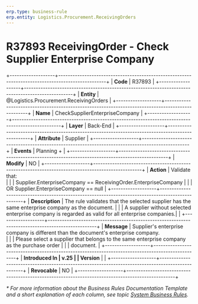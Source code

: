 ```yaml
---
erp.type: business-rule
erp.entity: Logistics.Procurement.ReceivingOrders
---
```


# R37893 ReceivingOrder - Check Supplier Enterprise Company
+-------------------+--------------------------------------------------------------------------------------------------+
| **Code**          | R37893                                                                                           |
+-------------------+--------------------------------------------------------------------------------------------------+
| **Entity**        | @Logistics.Procurement.ReceivingOrders                                                           |
+-------------------+--------------------------------------------------------------------------------------------------+
| **Name**          | CheckSupplierEnterpriseCompany                                                                   |
+-------------------+--------------------------------------------------------------------------------------------------+
| **Layer**         | Back-End                                                                                         |
+-------------------+--------------------------------------------------------------------------------------------------+
| **Attribute**     | Supplier                                                                                         |
+-------------------+--------------------------------------------------------------------------------------------------+
| **Events**        | Planning +                                                                                       |
+-------------------+--------------------------------------------------------------------------------------------------+
| **Modify**        | NO                                                                                               |
+-------------------+--------------------------------------------------------------------------------------------------+
| **Action**        | Validate that: <br/>                                                                             |
|                   | Supplier.EnterpriseCompany == ReceivingOrder.EnterpriseCompany                                    |
|                   | OR Supplier.EnterpriseCompany == null                                                            |
+-------------------+--------------------------------------------------------------------------------------------------+
| **Description**   | The rule validates that the selected supplier has the same enterprise company as the document.   |
|                   | A supplier without selected enterprise company is regarded as valid for all enterprise companies.|                                                                 |
+-------------------+--------------------------------------------------------------------------------------------------+
| **Message**       | Supplier's enterprise company is different than the document's enterprise company. <br/>         |
|                   | Please select a supplier that belongs to the same enterprise company as the purchase order       |
|                   | document.                                                                                        |
+-------------------+--------------------------------------------------------------------------------------------------+
| **Introduced In   | v.25                                                                                             |
| Version**         |                                                                                                  |
+-------------------+--------------------------------------------------------------------------------------------------+
| **Revocable**     | NO                                                                                               |
+-------------------+--------------------------------------------------------------------------------------------------+

*\* For more information about the Business Rules Documentation Template and a short explanation of each column, see
topic [System Business Rules](../templates/template-description-system-business-rules.md).*
